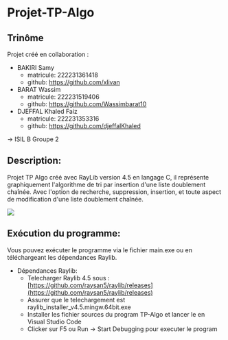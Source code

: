 ﻿# Projet-TP-Algo
## Trinôme
Projet créé en collaboration :
- BAKIRI Samy
  - matricule: 222231361418
  - github: https://github.com/xlivan
- BARAT Wassim
  - matricule: 222231519406
  - github: https://github.com/Wassimbarat10
- DJEFFAL Khaled Faiz
  - matricule: 222231353316
  - github: https://github.com/djeffalKhaled

-> ISIL B Groupe 2

## Description:
Projet TP Algo créé avec RayLib version 4.5 en langage C, il représente graphiquement l'algorithme de tri par insertion d'une liste doublement chaînée. Avec l'option de recherche, suppression, insertion, et toute aspect de modification d'une liste doublement chaînée.

<img src = "https://github.com/djeffalKhaled/Projet-TP-Algo/assets/143727646/1d0e1270-0394-4026-ad52-972b76628049">

## Exécution du programme:
Vous pouvez exécuter le programme via le fichier main.exe ou en téléchargeant les dépendances Raylib.
- Dépendances Raylib:
  - Telecharger Raylib 4.5 sous : [https://github.com/raysan5/raylib/releases](https://github.com/raysan5/raylib/releases)
  - Assurer que le telechargement est raylib_installer_v4.5.mingw.64bit.exe
  - Installer les fichier sources du program TP-Algo et lancer le en Visual Studio Code
  - Clicker sur F5 ou Run -> Start Debugging pour executer le program
